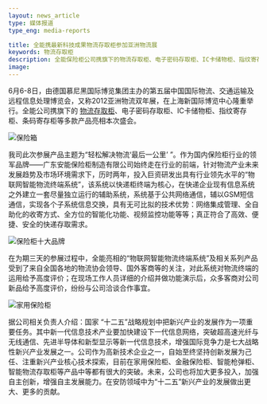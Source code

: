 ```yaml
---
layout: news_article
type: 媒体报道
type_eng: media-reports

title: 全能携最新科技成果物流存取柜参加亚洲物流展
keywords: 物流存取柜
description: 全能保险柜公司携旗下的物流存取柜、电子密码存取柜、IC卡储物柜、指纹寄存柜、条码寄存柜等多款产品亮相本次亚洲物流双年展。
image: 
---
```

6月6-8日，由德国慕尼黑国际博览集团主办的第五届中国国际物流、交通运输及远程信息处理博览会，又称2012亚洲物流双年展，在上海新国际博览中心隆重举行。全能公司携旗下的 [物流存取柜](http://www.qnnsafe.com/)、电子密码存取柜、IC卡储物柜、指纹寄存柜、条码寄存柜等多款产品亮相本次盛会。

![保险箱](http://www.qnnsafe.com/image-news/id033901.jpg)

我司此次参展产品主题为“轻松解决物流‘最后一公里’ ”。作为国内保险柜行业的领军品牌——广东安能保险柜制造有限公司始终走在行业的前端，针对物流产业未来发展趋势及市场环境需求下，历时两年，投入巨资研发出具有行业领先水平的“物联网智能物流终端系统”，该系统以快递柜终端为核心，在快递企业现有信息系统之外建立一套尽量独立运行的辅助系统，系统基于公共网络通信，辅以GSM短信通信，实现各个子系统信息交换，具有无可比拟的技术优势：网络集成管理、全自助化的收寄方式、全方位的智能化功能、视频监控功能等等；真正符合了高效、便捷、安全的快递存取需求。

![保险柜十大品牌](http://www.qnnsafe.com/image-news/id033902.jpg)

在为期三天的参展过程中，全能亮相的“物联网智能物流终端系统”及相关系列产品受到了来自全国各地的物流协会领导、国外客商等的关注，对此系统对物流终端的运用给予高度评价；在现场工作人员详细的介绍并做功能演示后，众多客商对公司新品给予高度评价，纷纷与公司洽谈合作事宜。

![家用保险柜](http://www.qnnsafe.com/image-news/id033903.jpg)

据公司相关负责人介绍：国家 “十二五”战略规划中把新兴产业的发展作为一项重要任务。其中新一代信息技术产业要加快建设下一代信息网络，突破超高速光纤与无线通信、先进半导体和新型显示等新一代信息技术，增强国际竞争力是七大战略性新兴产业发展之一。公司作为高新技术企业之一，自始至终坚持创新发展为己任、注重新兴产业核心技术探索，目前在家用保险柜、金融保险柜、智能枪弹柜、智能物流存取柜等产品中等都有很大的突破。未来，公司也将加大更多投入，加强自主创新，增强自主发展能力。在安防领域中为“十二五”新兴产业的发展做出更大、更多的贡献。
